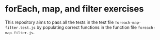 # forEach, map, and filter exercises
This repository aims to pass all the tests in the test file `foreach-map-filter.test.js` by populating correct functions in the function file `foreach-map-filter.js`.
